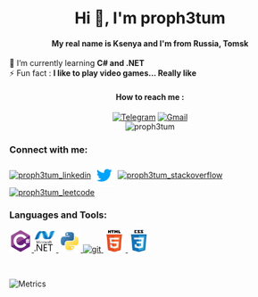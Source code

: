 <h1 align="center">Hi 👋, I'm proph3tum</h1>
<h4 align="center">My real name is Ksenya and I'm from Russia, Tomsk</h4>

🌱 I’m currently learning  **C# and .NET**  
⚡ Fun fact : **I like to play video games... Really like**

<h4 align="center"> How to reach me :</h4>
<p align="center"> 
 <a href="https://t.me/proph3tum"><img src="https://img.shields.io/badge/-Telegram-blue?style=flat&logo=Telegram&logoColor=white"  alt="Telegram"/></a>
 <a href=mailto:proph3tum@gmail.com><img  alt="Gmail" src="https://img.shields.io/twitter/url?label=Gmail&logo=Gmail&style=social&url=https%3A%2F%2Ft.me%2Fproph3tum"></a>
 <br>
 <img src="https://komarev.com/ghpvc/?username=proph3tum&label=Profile%20views&color=0e75b6&style=flat" alt="proph3tum">
</p>

<h3 align="left">Connect with me:</h3>
<p align="left">
<a href="https://linkedin.com/in/proph3tum" target="blank"><img align="center" src="https://raw.githubusercontent.com/rahuldkjain/github-profile-readme-generator/master/src/images/icons/Social/linked-in-alt.svg" alt="proph3tum_linkedin" height="30" width="40" /></a>
<a href="https://twitter.com/proph3tum" target="blank"><img align="center" src="https://raw.githubusercontent.com/github/explore/80688e429a7d4ef2fca1e82350fe8e3517d3494d/topics/twitter/twitter.png" alt="proph3tum_twitter" height="40" width="40" /></a>
<a href="https://stackoverflow.com/users/14960579/proph3tum" target="blank"><img align="center" src="https://raw.githubusercontent.com/rahuldkjain/github-profile-readme-generator/master/src/images/icons/Social/stack-overflow.svg" alt="proph3tum_stackoverflow" height="30" width="40" /></a>
<a href="https://www.leetcode.com/proph3tum" target="blank"><img align="center" src="https://raw.githubusercontent.com/rahuldkjain/github-profile-readme-generator/master/src/images/icons/Social/leet-code.svg" alt="proph3tum_leetcode" height="30" width="40" /></a>
</p>

<h3 align="left">Languages and Tools:</h3>
<p align="left"> 
<a href="https://www.w3schools.com/cs/" target="_blank" rel="noreferrer"> <img src="https://raw.githubusercontent.com/devicons/devicon/master/icons/csharp/csharp-original.svg" alt="csharp" width="40" height="40"/> </a> 
<a href="https://www.w3schools.com/css/" target="_blank" rel="noreferrer"> </a>
<a href="https://dotnet.microsoft.com/" target="_blank" rel="noreferrer"> <img src="https://raw.githubusercontent.com/devicons/devicon/master/icons/dot-net/dot-net-original-wordmark.svg" alt="dotnet" width="40" height="40"/> 
<img src="https://raw.githubusercontent.com/devicons/devicon/master/icons/python/python-original.svg" alt="python" width="40" height="40"/>
<a href="https://git-scm.com/" target="_blank" rel="noreferrer">
<img src="https://www.vectorlogo.zone/logos/git-scm/git-scm-icon.svg" alt="git" width="40" height="40"/> </a> 
<a href="https://www.w3.org/html/" target="_blank" rel="noreferrer"> <img src="https://raw.githubusercontent.com/devicons/devicon/master/icons/html5/html5-original-wordmark.svg" alt="html5" width="40" height="40"/> </a>
<img src="https://raw.githubusercontent.com/devicons/devicon/master/icons/css3/css3-original-wordmark.svg" alt="css3" width="40" height="40"/> </a></p>
<br>

![Metrics](https://metrics.lecoq.io/proph3tum?template=classic&isocalendar=1&activity=1&achievements=1&base=header%2C%20activity%2C%20community%2C%20repositories%2C%20metadata&base.indepth=false&base.hireable=false&base.skip=false&isocalendar=false&isocalendar.duration=half-year&achievements=false&achievements.threshold=C&achievements.secrets=true&achievements.display=compact&achievements.limit=0&activity=false&activity.limit=5&activity.load=300&activity.days=14&activity.visibility=all&activity.timestamps=false&activity.filter=all&config.timezone=Asia%2FNovosibirsk)
